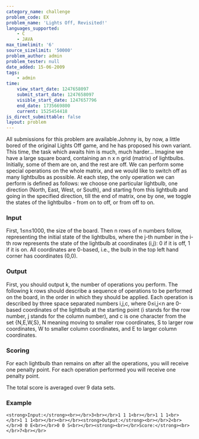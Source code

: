 ```yaml
---
category_name: challenge
problem_code: EX
problem_name: 'Lights Off, Revisited!'
languages_supported:
    - C
    - JAVA
max_timelimit: '6'
source_sizelimit: '50000'
problem_author: admin
problem_tester: null
date_added: 15-06-2009
tags:
    - admin
time:
    view_start_date: 1247658097
    submit_start_date: 1247658097
    visible_start_date: 1247657796
    end_date: 1735669800
    current: 1525454418
is_direct_submittable: false
layout: problem
---
```

All submissions for this problem are available.Johnny is, by now, a little bored of the original Lights Off game, and he has proposed his own variant. This time, the task which awaits him is much, much harder... Imagine we have a large square board, containing an n x n grid (matrix) of lightbulbs. Initially, some of them are on, and the rest are off. We can perform some special operations on the whole matrix, and we would like to switch off as many lightbulbs as possible. At each step, the only operation we can perform is defined as follows: we choose one particular lightbulb, one direction (North, East, West, or South), and starting from this lightbulb and going in the specified direction, till the end of matrix, one by one, we toggle the states of the lightbulbs - from on to off, or from off to on.

### Input

First, 1≤n≤1000, the size of the board. Then n rows of n numbers follow, representing the initial state of the lightbulbs, where the j-th number in the i-th row represents the state of the lightbulb at coordinates (i,j): 0 if it is off, 1 if it is on. All coordinates are 0-based, i.e., the bulb in the top left hand corner has coordinates (0,0).

### Output

First, you should output k, the number of operations you perform. The following k rows should describe a sequence of operations to be performed on the board, in the order in which they should be applied. Each operation is described by three space separated numbers i,j,c, where 0≤i,j<n are 0-based coordinates of the lightbulb at the starting point (i stands for the row number, j stands for the column number), and c is one character from the set {N,E,W,S}, N meaning moving to smaller row coordinates, S to larger row coordinates, W to smaller column coordinates, and E to larger column coordinates.

### Scoring

For each lightbulb than remains on after all the operations, you will receive one penalty point. For each operation performed you will receive one penalty point.

The total score is averaged over 9 data sets.

### Example

`<strong>Input:</strong><br></br>3<br></br>1 1 1<br></br>1 1 1<br></br>1 1 1<br></br><br></br><strong>Output:</strong><br></br>2<br></br>0 0 E<br></br>0 0 S<br></br><strong><br></br>Score:</strong><br></br>7<br></br>`
